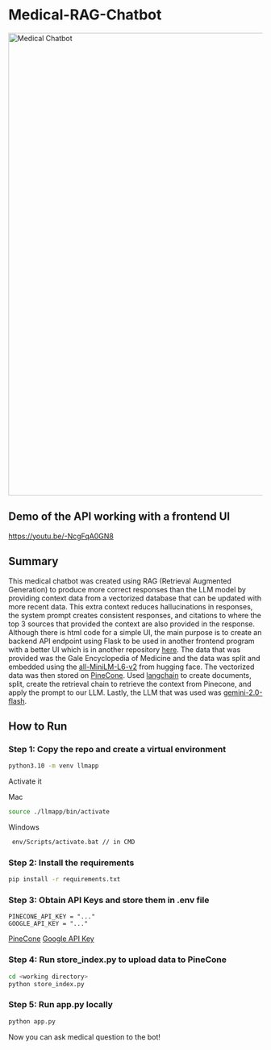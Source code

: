 # Medical-RAG-Chatbot
<img width="917" alt="Medical Chatbot" src="https://github.com/user-attachments/assets/462afa80-f6db-4ffc-b2f3-32ecbe75ff70" />

## Demo of the API working with a frontend UI
https://youtu.be/-NcgFqA0GN8

## Summary
This medical chatbot was created using RAG (Retrieval Augmented Generation) to produce 
more correct responses than the LLM model by providing context data from a vectorized database that can be updated with more recent data. This extra context reduces hallucinations in responses, the system prompt creates consistent responses, and citations to where the top 3 sources that provided the context are also provided in the response. Although there is html code for a simple UI, the main purpose is to create an backend API endpoint using Flask to be used in another frontend program with a better UI which is in another repository [here](https://github.com/gaurabacharya/medical-chatbot-frontend). The data that was provided was the Gale Encyclopedia of Medicine and the data was split and embedded using the [all-MiniLM-L6-v2](https://huggingface.co/sentence-transformers/all-MiniLM-L6-v2) from hugging face. The vectorized data was then stored on [PineCone](https://www.pinecone.io/). Used [langchain](https://python.langchain.com/docs/introduction/) to create documents, split, create the retrieval chain to retrieve the context from Pinecone, and apply the prompt to our LLM. Lastly, the LLM that was used was [gemini-2.0-flash](https://aistudio.google.com/prompts/new_chat?model=gemini-2.0-flash-exp). 

## How to Run 

### Step 1: Copy the repo and create a virtual environment 
```bash
python3.10 -m venv llmapp
```

Activate it

Mac
```bash
source ./llmapp/bin/activate
```

Windows
```bash
 env/Scripts/activate.bat // in CMD
 ```

### Step 2: Install the requirements 
```bash
pip install -r requirements.txt
```

### Step 3: Obtain API Keys and store them in .env file 
```base
PINECONE_API_KEY = "..."
GOOGLE_API_KEY = "..."
```
[PineCone](https://www.pinecone.io/)
[Google API Key](https://ai.google.dev/gemini-api/docs/api-key)


### Step 4: Run store_index.py to upload data to PineCone
```bash
cd <working directory>
python store_index.py
```

### Step 5: Run app.py locally
```bash
python app.py
```

Now you can ask medical question to the bot! 
